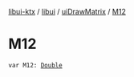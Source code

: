 [libui-ktx](../../index.md) / [libui](../index.md) / [uiDrawMatrix](index.md) / [M12](./-m12.md)

# M12

`var M12: `[`Double`](https://kotlinlang.org/api/latest/jvm/stdlib/kotlin/-double/index.html)